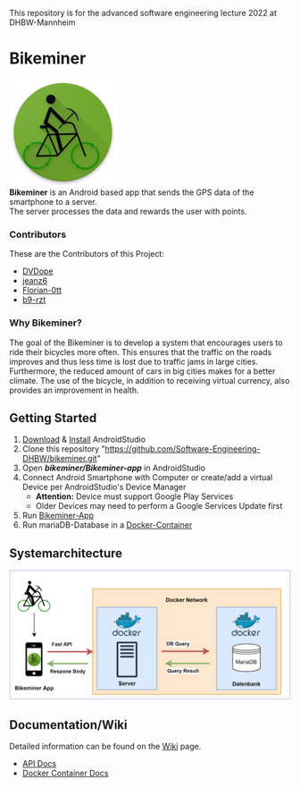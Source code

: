 This repository is for the advanced software engineering lecture 2022 at DHBW-Mannheim
# Bikeminer 
![plot](./logo.png)
<br>**Bikeminer** is an Android based app that sends the GPS data of the smartphone to a server.<br>The server processes the data and rewards the user with points.

### Contributors
These are the Contributors of this Project: 
- [DVDope](https://github.com/DVDope)
- [jeanz6](https://github.com/jeanz6)
- [Florian-0tt](https://github.com/Florian-0tt)
- [b9-rzt](https://github.com/b9-rzt)

### Why Bikeminer?
The goal of the Bikeminer is to develop a system that encourages users to ride their bicycles more often. This ensures that the traffic on the roads improves and thus less time is lost due to traffic jams in large cities. Furthermore, the reduced amount of cars in big cities makes for a better climate. The use of the bicycle, in addition to receiving virtual currency, also provides an improvement in health.

## Getting Started
1. [Download](https://developer.android.com/studio) & [Install](https://developer.android.com/studio/install) AndroidStudio
2. Clone this repository "https://github.com/Software-Engineering-DHBW/bikeminer.git"
3. Open <em>**bikeminer/Bikeminer-app**</em> in AndroidStudio   
4. Connect Android Smartphone with Computer or create/add a virtual Device per AndroidStudio's Device Manager
    - **Attention:** Device must support Google Play Services
    - Older Devices may need to perform a Google Services Update first
5. Run [Bikeminer-App](https://github.com/Software-Engineering-DHBW/bikeminer/tree/main/BikeMiner-app#readme)
6. Run mariaDB-Database in a [Docker-Container](https://github.com/Software-Engineering-DHBW/bikeminer/blob/main/api_bikeminer/README.md)

## Systemarchitecture
![plot](./systemarchitecture_bikeminer.png)

## Documentation/Wiki
Detailed information can be found on the [Wiki](https://github.com/Software-Engineering-DHBW/bikeminer/wiki) page.
- [API Docs](https://github.com/Software-Engineering-DHBW/bikeminer/wiki/API---Documentation)
- [Docker Container Docs](https://github.com/Software-Engineering-DHBW/bikeminer/wiki/Docker-Container)
